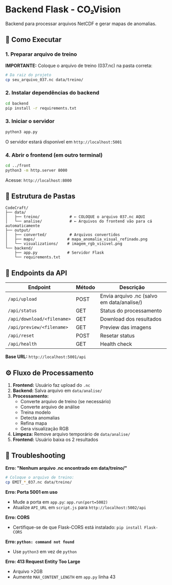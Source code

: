 # Backend Flask - CO₂Vision

Backend para processar arquivos NetCDF e gerar mapas de anomalias.

## 🚀 Como Executar

### 1. Preparar arquivo de treino

**IMPORTANTE:** Coloque o arquivo de treino (037.nc) na pasta correta:

```bash
# Da raiz do projeto
cp seu_arquivo_037.nc data/treino/
```

### 2. Instalar dependências do backend

```bash
cd backend
pip install -r requirements.txt
```

### 3. Iniciar o servidor

```bash
python3 app.py
```

O servidor estará disponível em `http://localhost:5001`

### 4. Abrir o frontend (em outro terminal)

```bash
cd ../front
python3 -m http.server 8000
```

Acesse: `http://localhost:8000`

## 📁 Estrutura de Pastas

```
CodeCraft/
├── data/
│   ├── treino/             # ← COLOQUE o arquivo 037.nc AQUI
│   └── analise/            # ← Arquivos do frontend vão para cá automaticamente
├── output/
│   ├── converted/          # Arquivos convertidos
│   ├── maps/              # mapa_anomalia_visual_refinado.png
│   └── visualizations/    # imagem_rgb_visivel.png
└── backend/
    ├── app.py             # Servidor Flask
    └── requirements.txt
```

## 🔌 Endpoints da API

| Endpoint | Método | Descrição |
|----------|--------|-----------|
| `/api/upload` | POST | Envia arquivo .nc (salvo em data/analise/) |
| `/api/status` | GET | Status do processamento |
| `/api/download/<filename>` | GET | Download dos resultados |
| `/api/preview/<filename>` | GET | Preview das imagens |
| `/api/reset` | POST | Resetar status |
| `/api/health` | GET | Health check |

**Base URL:** `http://localhost:5001/api`

## ⚙️ Fluxo de Processamento

1. **Frontend:** Usuário faz upload do `.nc`
2. **Backend:** Salva arquivo em `data/analise/`
3. **Processamento:**
   - Converte arquivo de treino (se necessário)
   - Converte arquivo de análise
   - Treina modelo
   - Detecta anomalias
   - Refina mapa
   - Gera visualização RGB
4. **Limpeza:** Remove arquivo temporário de `data/analise/`
5. **Frontend:** Usuário baixa os 2 resultados

## 🐛 Troubleshooting

**Erro: "Nenhum arquivo .nc encontrado em data/treino/"**
```bash
# Coloque o arquivo de treino:
cp EMIT_*_037.nc data/treino/
```

**Erro: Porta 5001 em uso**
- Mude a porta em `app.py`: `app.run(port=5002)`
- Atualize `API_URL` em `script.js` para `http://localhost:5002/api`

**Erro: CORS**
- Certifique-se de que Flask-CORS está instalado: `pip install Flask-CORS`

**Erro: `python: command not found`**
- Use `python3` em vez de `python`

**Erro: 413 Request Entity Too Large**
- Arquivo >2GB
- Aumente `MAX_CONTENT_LENGTH` em `app.py` linha 43

